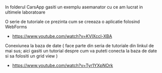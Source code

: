 ﻿In folderul CarsApp gasiti un exemplu asemanator cu ce am lucrat in ultimele laboratoare

O serie de tutoriale ce prezinta cum se creeaza o aplicatie folosind WebForms
* https://www.youtube.com/watch?v=KVlXccl-XBA

Conexiunea la baza de date ( face parte din seria de tutoriale din linkul de mai sus; aici gasiti un tutorial despre cum va puteti conecta la baza de date si sa folositi un grid view )
* https://www.youtube.com/watch?v=Tyr1YXpNOrk

